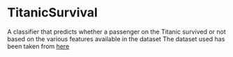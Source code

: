 # TitanicSurvival
A classifier that predicts whether a passenger on the Titanic survived or not based on the various features available in the dataset
The dataset used has been taken from [here](https://www.kaggle.com/c/titanic/data?select=train.csv)
